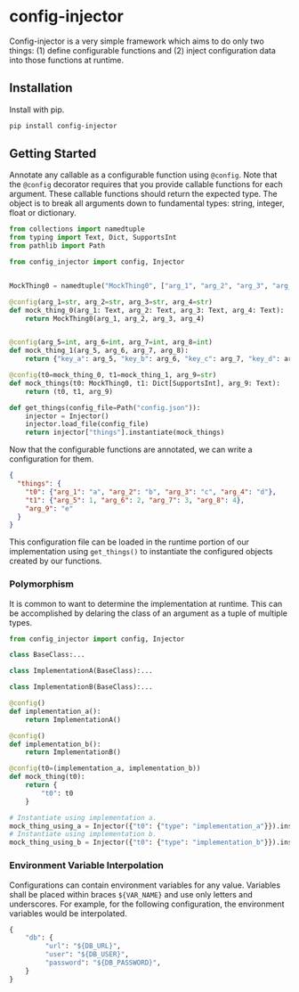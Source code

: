 # config-injector
Config-injector is a very simple framework which aims to do only two things: (1) define configurable functions and (2) inject configuration data into those functions at runtime.

## Installation
Install with pip.
```bash
pip install config-injector
```

## Getting Started
Annotate any callable as a configurable function using `@config`. Note that the `@config` decorator requires that you provide callable functions for each argument. These callable functions should return the expected type. The object is to break all arguments down to fundamental types: string, integer, float or dictionary.

```python
from collections import namedtuple
from typing import Text, Dict, SupportsInt
from pathlib import Path

from config_injector import config, Injector


MockThing0 = namedtuple("MockThing0", ["arg_1", "arg_2", "arg_3", "arg_4"])

@config(arg_1=str, arg_2=str, arg_3=str, arg_4=str)
def mock_thing_0(arg_1: Text, arg_2: Text, arg_3: Text, arg_4: Text):
    return MockThing0(arg_1, arg_2, arg_3, arg_4)


@config(arg_5=int, arg_6=int, arg_7=int, arg_8=int)
def mock_thing_1(arg_5, arg_6, arg_7, arg_8):
    return {"key_a": arg_5, "key_b": arg_6, "key_c": arg_7, "key_d": arg_8}

@config(t0=mock_thing_0, t1=mock_thing_1, arg_9=str)
def mock_things(t0: MockThing0, t1: Dict[SupportsInt], arg_9: Text):
    return (t0, t1, arg_9)

def get_things(config_file=Path("config.json")):
    injector = Injector()
    injector.load_file(config_file)
    return injector["things"].instantiate(mock_things)
```

Now that the configurable functions are annotated, we can write a configuration for them.

```json
{
  "things": {
    "t0": {"arg_1": "a", "arg_2": "b", "arg_3": "c", "arg_4": "d"},
    "t1": {"arg_5": 1, "arg_6": 2, "arg_7": 3, "arg_8": 4},
    "arg_9": "e"
  }
}
```

This configuration file can be loaded in the runtime portion of our implementation using `get_things()` to instantiate the configured objects created by our functions.

### Polymorphism
It is common to want to determine the implementation at runtime. This can be accomplished by delaring the class of an argument as a tuple of multiple types.

```python
from config_injector import config, Injector

class BaseClass:...

class ImplementationA(BaseClass):...

class ImplementationB(BaseClass):...

@config()
def implementation_a():
    return ImplementationA()

@config()
def implementation_b():
    return ImplementationB()

@config(t0=(implementation_a, implementation_b))
def mock_thing(t0):
    return {
        "t0": t0
    }

# Instantiate using implementation a.
mock_thing_using_a = Injector({"t0": {"type": "implementation_a"}}).instantiate(mock_thing)
# Instantiate using implementation b.
mock_thing_using_b = Injector({"t0": {"type": "implementation_b"}}).instantiate(mock_thing)
```

### Environment Variable Interpolation
Configurations can contain environment variables for any value. Variables shall be placed within braces `${VAR_NAME}` and use only letters and underscores. For example, for the following configuration, the environment variables would be interpolated.

```python
{
    "db": {
         "url": "${DB_URL}",
         "user": "${DB_USER}",
         "password": "${DB_PASSWORD}",
    }
}
```